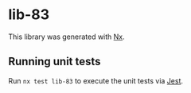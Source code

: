# lib-83

This library was generated with [Nx](https://nx.dev).

## Running unit tests

Run `nx test lib-83` to execute the unit tests via [Jest](https://jestjs.io).
